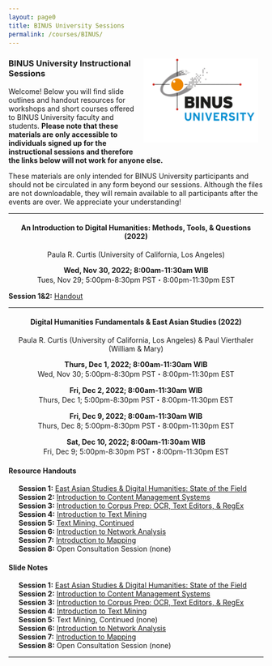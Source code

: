 ```yaml
---
layout: page0
title: BINUS University Sessions
permalink: /courses/BINUS/
---
```


<div style>
<img src="/images/BINUS_page.png" style="float:right;max-width:45%;padding: 10px 10px 10px 15px;">
</div><h3>BINUS University Instructional Sessions</h3><p>
<p></p>
Welcome! Below you will find slide outlines and handout resources for workshops and short courses offered to BINUS University faculty and students. <b>Please note that these materials are only accessible to individuals signed up for the instructional sessions and therefore the links below will not work for anyone else.</b><p></p>

These materials are only intended for BINUS University participants and should not be circulated in any form beyond our sessions. Although the files are not downloadable, they will remain available to all participants after the events are over. We appreciate your understanding!
<p></p>
<hr>
<center>
<h4>An Introduction to Digital Humanities: Methods, Tools, & Questions (2022)</h4>
<p></p>
Paula R. Curtis (University of California, Los Angeles)<p></p><b>Wed, Nov 30, 2022; 8:00am-11:30am WIB</b><br />Tues, Nov 29; 5:00pm-8:30pm PST・8:00pm-11:30pm EST</center>
<p></p>
<p></p>
<b>Session 1&2:</b> <a href="https://docs.google.com/document/d/1QTl4r0WKKy5_XCiNev4a5hPAR0LMG2jiInCjmWPy1sE/edit?usp=sharing">Handout</a><br>
<p></p>
<p></p>
<hr>
<center><h4>Digital Humanities Fundamentals & East Asian Studies (2022)</h4>
<p></p>
Paula R. Curtis (University of California, Los Angeles) & Paul Vierthaler (William & Mary)<p></p><b>Thurs, Dec 1, 2022; 8:00am-11:30am WIB</b><br>Wed, Nov 30; 5:00pm-8:30pm PST・8:00pm-11:30pm EST
<p></p>
<b>Fri, Dec 2, 2022; 8:00am-11:30am WIB</b><br>Thurs, Dec 1; 5:00pm-8:30pm PST・8:00pm-11:30pm EST
<p></p><b>Fri, Dec 9, 2022; 8:00am-11:30am WIB</b><br>Thurs, Dec 8; 5:00pm-8:30pm PST・8:00pm-11:30pm EST
<p></p><b>Sat, Dec 10, 2022; 8:00am-11:30am WIB</b><br>Fri, Dec 9; 5:00pm-8:30pm PST・8:00pm-11:30pm EST</center>

<p></p>
<h4>Resource Handouts</h4><p></p>

<span style="padding-left: 20px; display:block"><b>Session 1:</b> <a href="https://docs.google.com/document/d/1cIceL85PJ6ykdtABH_EfYe4mUBg1176tUuo6cxD9DOw/edit?usp=sharing">East Asian Studies & Digital Humanities: State of the Field</a><br>
<b>Session 2:</b> <a href="https://docs.google.com/document/d/1FQjM0lIejDN07SUEuBn5AS5wuC3k1gQ_XTni775vcnE/edit?usp=sharing">Introduction to Content Management Systems</a><br>
<b>Session 3:</b> <a href="https://docs.google.com/document/d/1EMaN_wzvl2vcR0mke3Gm5myJSP5eBwOlJpyLpmBwLPo/edit?usp=sharing">Introduction to Corpus Prep: OCR, Text Editors, & RegEx</a><br>
<b>Session 4:</b> <a href="https://docs.google.com/document/d/1EMaN_wzvl2vcR0mke3Gm5myJSP5eBwOlJpyLpmBwLPo/edit?usp=sharing">Introduction to Text Mining</a><br>
<b>Session 5:</b> <a href="https://docs.google.com/document/d/1POPqoMtV7CkkDBI_uZmWX7ZHt1JAnxV9jG5BYhu8jhM/edit?usp=sharing">Text Mining, Continued</a><br>
<b>Session 6:</b> <a href="https://docs.google.com/document/d/1iU0-lnJ3O5XBgX5g84N40Ujfc7Uci2ZWdGAVqRqgaEQ/edit?usp=sharing">Introduction to Network Analysis</a><br>
<b>Session 7:</b> <a href="https://docs.google.com/document/d/1vTYYJKG8qJsO2AXKzjmO45CHVGCqiBwuFBh3GGLadd8/edit?usp=sharing">Introduction to Mapping</a><br>
<b>Session 8:</b> Open Consultation Session (none)<br>
</span>
<p></p>
<p></p>
<h4>Slide Notes</h4><p></p>

<span style="padding-left: 20px; display:block"><b>Session 1:</b> <a href="https://docs.google.com/document/d/1ofcem-Ih9-NQ0TCtolsY4XS_0xSXmBQg60hFi5RKXAU/edit?usp=sharing">East Asian Studies & Digital Humanities: State of the Field</a><br>
<b>Session 2:</b> <a href="https://docs.google.com/document/d/1Jc_I4zvbCY-v3tsSzhJFZyIqsi-QHZB9YxiFvvqcYy8/edit?usp=sharing">Introduction to Content Management Systems</a><br>
<b>Session 3:</b> <a href="https://docs.google.com/document/d/10i0ahpbawyr21kRFWazckNo4zZGrJS5CMH5LNwVITo4/edit?usp=sharing">Introduction to Corpus Prep: OCR, Text Editors, & RegEx</a><br>
<b>Session 4:</b> <a href="https://docs.google.com/document/d/10i0ahpbawyr21kRFWazckNo4zZGrJS5CMH5LNwVITo4/edit?usp=sharing">Introduction to Text Mining</a><br>
<b>Session 5:</b> Text Mining, Continued (none)<br>
<b>Session 6:</b> <a href="https://docs.google.com/document/d/1p1Lqgp_sJb-GHdrh1X4DfaZg_KD_0J-oke4N29Z0QEg/edit?usp=sharing">Introduction to Network Analysis</a><br>
<b>Session 7:</b> <a href="https://docs.google.com/document/d/1f8gONBMp292pWahDBl0zXp92huU-gEH1Uy2kuzdKVzo/edit?usp=sharing">Introduction to Mapping</a><br>
<b>Session 8:</b> Open Consultation Session (none)<br>
</span>
<p></p>
<p></p>
<hr>
<p></p>
